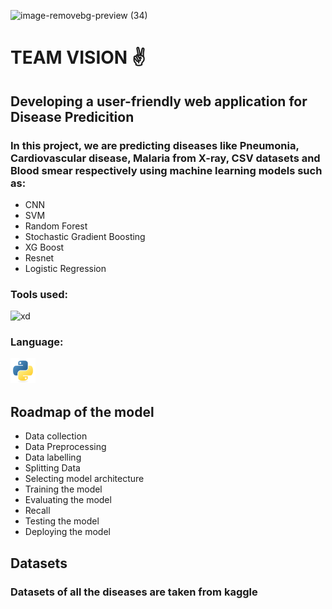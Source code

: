 ![image-removebg-preview (34)](https://user-images.githubusercontent.com/99636525/228105433-2e7860fc-99f4-4a90-bf70-237a13efbf64.png)
# TEAM VISION ✌
## Developing a user-friendly web application for Disease Predicition
### In this project, we are predicting diseases like Pneumonia, Cardiovascular disease, Malaria  from X-ray, CSV datasets and Blood smear respectively using  machine learning models such as:
- CNN
- SVM
- Random Forest
- Stochastic Gradient Boosting
- XG Boost
- Resnet
- Logistic Regression

<h3 align="left">Tools used:</h3>
<p align="left">   <img src="https://cdn.worldvectorlogo.com/logos/adobe-xd.svg" alt="xd" width="40" height="40"/> </a> </p>
<h3 align="left">Language: <p align="left"><img src="https://raw.githubusercontent.com/devicons/devicon/master/icons/python/python-original.svg" alt="python" width="40" height="40"/> </a> </p>

## Roadmap of the model
- Data collection
- Data Preprocessing
- Data labelling
- Splitting Data
- Selecting model architecture
- Training the model
- Evaluating the model
- Recall
- Testing the model
- Deploying the model

## Datasets
### Datasets of all the diseases are taken from kaggle

